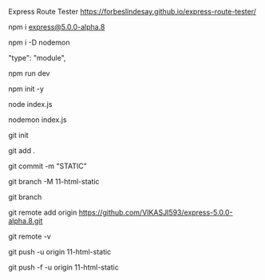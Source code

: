 Express Route Tester
https://forbeslindesay.github.io/express-route-tester/

npm i express@5.0.0-alpha.8

npm i -D nodemon

 "type": "module",

npm run dev

npm init -y

node index.js

nodemon index.js




git init

git add .

git commit -m "STATIC"

git branch -M 11-html-static

git branch

git remote add origin https://github.com/VIKASJI593/express-5.0.0-alpha.8.git

git remote -v

git push -u origin 11-html-static

git push -f -u origin 11-html-static
